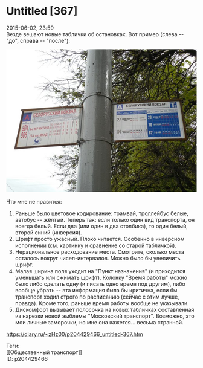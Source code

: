Untitled [367]
===============

   
 2015-06-02, 23:59   
  Везде вешают новые таблички об остановках. Вот пример (слева -- "до", справа -- "после"):   
   
   [![](pics/SdAZQ9cl.jpg)](https://i.imgur.com/SdAZQ9c.jpg)     
   
 Что мне не нравится:   
 1. Раньше было цветовое кодирование: трамвай, троллейбус белые, автобус -- жёлтый. Теперь так: если только один вид транспорта, он всегда белый. Если два (или один в два столбика), то один белый, второй синий (инверсия).   
 2. Шрифт просто ужасный. Плохо читается. Особенно в инверсном исполнении (см. картинку и сравнение со старой табличкой).   
 3. Нерациональное расходование места. Смотрите, сколько места осталось вокруг чисел-интервалов. Можно было бы увеличить шрифт.   
 4. Малая ширина поля уходит на "Пункт назначения" (и приходится уменьшать или сжимать шрифт). Колонку "Время работы" можно было либо сделать одну (и писать одно время под другим), либо вообще убрать -- эта информация была бы критична, если бы транспорт ходил строго по расписанию (сейчас с этим лучше, правда). Кроме того, раньше время работы вообще не указывали.   
 5. Дискомфорт вызывает полосочка на новых табличках составленная из нарезки новой эмблемы "Московский транспорт". Возможно, это мои личные заморочки, но мне она кажется... весьма странной.   
    
 <https://diary.ru/~zHz00/p204429466_untitled-367.htm>   
   
 Теги:   
 [[Общественный транспорт]]   
 ID: p204429466
